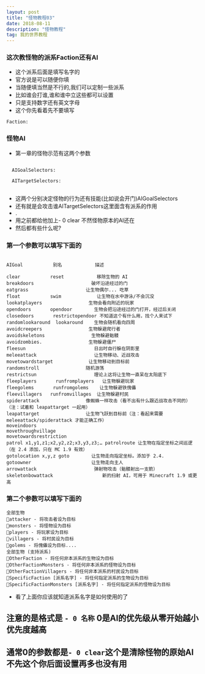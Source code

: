 ```yaml
---
layout: post
title: "怪物教程03"
date: 2018-08-11 
description: "怪物教程"
tag: 我的世界教程
---   
```

### 这次教怪物的派系Faction还有AI

* 这个派系后面是填写名字的
* 官方说是可以随便你填
* 当随便填当然是不行的,我们可以定制一些派系
* 比如谁会打谁,谁和谁中立这些都可以设置
* 只是支持数字还有英文字母
* 这个你先看着先不要填写
```
Faction: 
```

### 怪物AI

* 第一章的怪物示范有这两个参数

```

  AIGoalSelectors: 

  AITargetSelectors: 
  
```
* 这两个分别决定怪物的行为还有技能(比如说会开门)AIGoalSelectors
* 还有就是会攻击谁AITargetSelectors这里面含有派系的作用
* .
* 用之前都给他加上- 0 clear 不然怪物原本的AI还在
* 然后都有些什么呢?
### 第一个参数可以填写下面的

```

AIGoal           别名            描述

clear           reset            移除生物的 AI
breakdoors                     破坏沿途经过的门
eatgrass                     让生物偶尔... 吃草
float           swim             让生物在水中游泳/不会沉没
lookatplayers                 生物会看向附近的玩家
opendoors       opendoor        生物会把沿途经过的门打开，经过后关闭
closedoors       restrictopendoor 不知道这个有什么用，找个人来试下
randomlookaround  lookaround    生物会随机看向四周
avoidcreepers                 生物躲避爬行者
avoidskeletons                 生物躲避骷髅
avoidzombies.                 生物躲避僵尸
fleesun                         日出时自行躲在阴影里
meleeattack                     让生物移动、近战攻击
movetowardstarget             让生物移动到目标前
randomstroll                 随机游荡
restrictsun                     理论上这将让生物一直呆在太阳底下
fleeplayers       runfromplayers   让生物躲避玩家
fleegolems       runfromgolems    让生物躲避铁傀儡
fleevillagers   runfromvillages  让生物躲避村民
spiderattack                 像蜘蛛一样攻击（看不出有什么跟近战攻击不同的）（注：试着和 leapattarget 一起用）
leapattarget                 让生物飞跃到目标前（注：看起来需要 meleeattack/spiderattack 才能正确工作）
moveindoors  
movethroughvillage  
movetowardsrestriction  
patrol x1,y1,z1;x2,y2,z2;x3,y3,z3;… patrolroute 让生物在指定坐标之间巡逻（在 2.4 添加，只在 MC 1.9 有效）
gotolocation x,y,z goto        让生物走向指定坐标。添加于 2.4.
gotoowner                      让生物走向主人
arrowattack                     弹射物攻击（骷髅射出一支箭）
skeletonbowattack                  新的扫射 AI，可用于 Minecraft 1.9 或更高

```

### 第二个参数可以填写下面的

```
全部生物
attacker - 将攻击者设为目标
monsters - 将怪物设为目标
players - 将玩家设为目标
villagers - 将村民设为目标
golems - 将傀儡设为目标....
全部生物 (支持派系)
OtherFaction - 将任何非本派系的生物设为目标
OtherFactionMonsters - 将任何非本派系的怪物设为目标
OtherFactionVillagers - 将任何非本派系的村民设为目标
SpecificFaction [派系名字] - 将任何指定派系的生物设为目标
SpecificFactionMonsters [派系名字] - 将任何指定派系的怪物设为目标

```

* 看了上面你应该就知道派系名字是如何使用的了

## 注意的是格式是 `- 0 名称` 0是AI的优先级从零开始越小优先度越高
## 通常0的参数都是`- 0 clear`这个是清除怪物的原始AI不先这个你后面设置再多也没有用